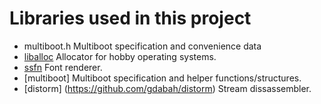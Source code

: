 # Libraries used in this project
- multiboot.h Multiboot specification and convenience data
- [liballoc](https://github.com/blanham/liballoc) Allocator for hobby operating systems.
- [ssfn](https://gitlab.com/bztsrc/scalable-font2) Font renderer.
- [multiboot] Multiboot specification and helper functions/structures.
- [distorm] (https://github.com/gdabah/distorm) Stream dissassembler.